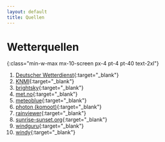 ```yaml
---
layout: default
title: Quellen
---
```


# Wetterquellen

{:class="min-w-max mx-10-screen px-4 pt-4 pt-40 text-2xl"}
1. [Deutscher Wetterdienst](https://www.dwd.de/DE/){:target="_blank"}
1. [KNMI](https://www.knmi.nl/){:target="_blank"}
1. [brightsky](https://brightsky.dev/){:target="_blank"}
1. [met.no](https://api.met.no/){:target="_blank"}
1. [meteoblue](https://www.meteoblue.com/){:target="_blank"}
1. [photon (komoot)](https://photon.komoot.io/){:target="_blank"}
1. [rainviewer](https://www.rainviewer.com/){:target="_blank"}
1. [sunrise-sunset.org](https://sunrise-sunset.org/){:target="_blank"}
1. [windguru](https://www.windguru.cz/){:target="_blank"}
1. [windy](https://www.windy.com/){:target="_blank"}
